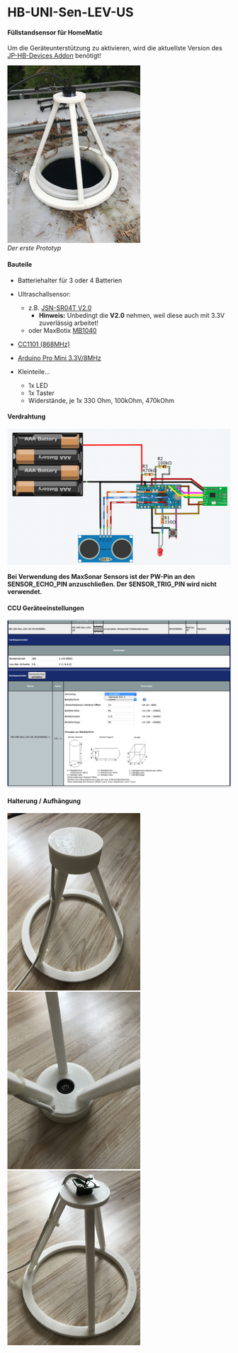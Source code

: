 # HB-UNI-Sen-LEV-US
#### Füllstandsensor für HomeMatic

Um die Geräteunterstützung zu aktivieren, wird die aktuellste Version des [JP-HB-Devices Addon](https://github.com/jp112sdl/JP-HB-Devices-addon/releases/latest) benötigt!

<img src=Images/aussen.jpg width=300></img><br/>
_Der erste Prototyp_

#### Bauteile
- Batteriehalter für 3 oder 4 Batterien
- Ultraschallsensor:
  - z.B. [JSN-SR04T V2.0](https://de.aliexpress.com/item/Integrated-Ultrasonic-Module-Distance-Measuring-Sensor-Module-Reversing-Radar-Waterproof/32312190912.html)
    - **Hinweis:** Unbedingt die **V2.0** nehmen, weil diese auch mit 3.3V zuverlässig arbeitet!
  - oder MaxBotix [MB1040](https://de.aliexpress.com/item/NEW-Mini-uav-obstacle-avoidance-ultrasonic-ranging-module-MB1040-High-Performance-Sonar-Range-Finder/32862912642.html)
  
- [CC1101 (868MHz)](https://de.aliexpress.com/item/CC1101-Wireless-Module-Long-Distance-Transmission-Antenna-868MHZ-M115-For-FSK-GFSK-ASK-OOK-MSK-64/32635393463.html) 
- [Arduino Pro Mini 3.3V/8MHz](https://de.aliexpress.com/item/Free-Shipping-1pcs-pro-mini-atmega328-Pro-Mini-328-Mini-ATMEGA328-3-3V-8MHz-for-Arduino/32342672626.html)
- Kleinteile...
  - 1x LED
  - 1x Taster
  - Widerstände, je 1x 330 Ohm, 100kOhm, 470kOhm

#### Verdrahtung
![wiring](Images/wiring.png)

**Bei Verwendung des MaxSonar Sensors ist der PW-Pin an den SENSOR_ECHO_PIN anzuschließen. Der SENSOR_TRIG_PIN wird nicht verwendet.**

#### CCU Geräteeinstellungen
![ccu_setting](Images/CCU_Einstellungen.png)


#### Halterung / Aufhängung
<img src=Images/halter2.jpg width=300></img>
<img src=Images/halter3.jpg width=300></img>
<img src=Images/halter1.jpg width=300></img>
